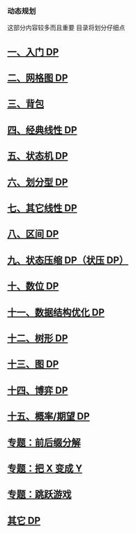 ### 动态规划


这部分内容较多而且重要 目录将划分仔细点

## [一、入门 DP](./base)

## [二、网格图 DP](./grid_diagram)

## [三、背包](./knapsack)

## [四、经典线性 DP](./base_line)

## [五、状态机 DP](./state_machine)

## [六、划分型 DP](./divide)

## [七、其它线性 DP](./other_line)

## [八、区间 DP](./interval)

## [九、状态压缩 DP（状压 DP）](./state_compression)

## [十、数位 DP](./digital)

## [十一、数据结构优化 DP](./data_struct)

## [十二、树形 DP](./tree)

## [十三、图 DP](./graph)

## [十四、博弈 DP](./gambling)

## [十五、概率/期望 DP](./probability)

## [专题：前后缀分解](./prefix_and_suffix_decomposition)

## [专题：把 X 变成 Y](./x_change_y)

## [专题：跳跃游戏](./jumping_game)

## [其它 DP](./other)
